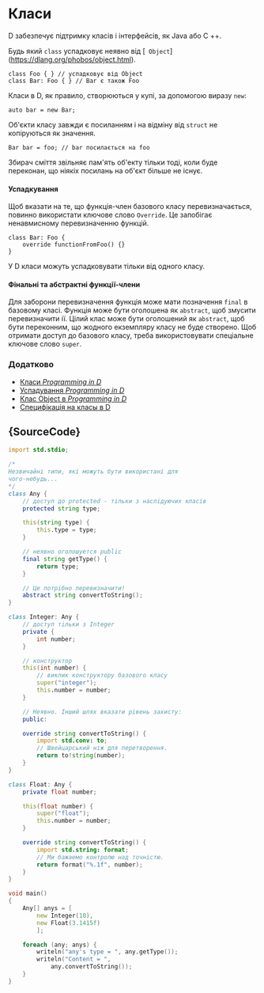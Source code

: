 # Класи

D забезпечує підтримку класів і інтерфейсів, як Java або C ++.

Будь який `class` успадковує неявно від [` Object`] (https://dlang.org/phobos/object.html).

    class Foo { } // успадковує від Object
    class Bar: Foo { } // Bar є також Foo

Класи в D, як правило, створюються у купі, за допомогою виразу `new`:

    auto bar = new Bar;

Об'єкти класу завжди є посиланням і на відміну від `struct` не
копіруються як значення.

    Bar bar = foo; // bar посилається на foo

Збирач сміття звiльняє пам'ять об'екту тiльки тодi, коли буде переконан, що ніякіх посилань на об'єкт більше не існує.

#### Успадкування

Щоб вказати на те, що функція-член базового класу перевизначається, повинно використати ключове слово
`Override`. Це запобігає ненавмисному перевизначенню функцій.

    class Bar: Foo {
        override functionFromFoo() {}
    }

У D класи можуть успадковувати тільки від одного класу.

#### Фiнальнi та абстрактнi функції-члени

Для заборони перевизначення функція може мати позначення `final` в базовому класі. 
Функція може бути оголошена як `abstract`, щоб змусити перевизначити ії.
Цілий клас може бути оголошений як `abstract`, щоб бути переконним,
що жодного екземпляру класу не буде створено. Щоб отримати доступ до базового класу, треба
використовувати спеціальне ключове слово `super`.

### Додатково

- [Класи _Programming in D_](http://ddili.org/ders/d.en/class.html)
- [Успадування _Programming in D_](http://ddili.org/ders/d.en/inheritance.html)
- [Клас Object в _Programming in D_](http://ddili.org/ders/d.en/object.html)
- [Специфiкацiя на класы в D](https://dlang.org/spec/class.html)

## {SourceCode}

```d
import std.stdio;

/*
Незвичайні типи, які можуть бути використані для
чого-небудь...
*/
class Any {
    // доступ до protected - тiльки з наслiдуючих класiв
    protected string type;

    this(string type) {
        this.type = type;
    }

    // неявно оголошуется public
    final string getType() {
        return type;
    }

    // Це потрiбно перевизначити!
    abstract string convertToString();
}

class Integer: Any {
    // доступ тiльки з Integer
    private {
        int number;
    }

    // конструктор
    this(int number) {
        // виклик конструктору базового класу
        super("integer");
        this.number = number;
    }

    // Неявно. Iнший шлях вказати рiвень захисту:
    public:

    override string convertToString() {
        import std.conv: to;
        // Швейцарський ніж для перетворення.
        return to!string(number);
    }
}

class Float: Any {
    private float number;

    this(float number) {
        super("float");
        this.number = number;
    }

    override string convertToString() {
        import std.string: format;
        // Ми бажаемо контролю над точнiстю.
        return format("%.1f", number);
    }
}

void main()
{
    Any[] anys = [
        new Integer(10),
        new Float(3.1415f)
        ];

    foreach (any; anys) {
        writeln("any's type = ", any.getType());
        writeln("Content = ",
            any.convertToString());
    }
}
```
